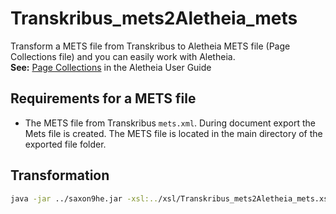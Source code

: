 # Transkribus_mets2Aletheia_mets

Transform a METS file from Transkribus to Aletheia METS file (Page Collections file) and you can easily work with Aletheia.  
**See:** [Page Collections](https://www.primaresearch.org/www/assets/tools/Aletheia%20User%20Guide.pdf#page=123) in the Aletheia User Guide

Requirements for a METS file
------------
- The METS file from Transkribus ``mets.xml``. During document export the Mets file is created. The METS file is located in the main directory of the exported file folder.


Transformation
-------------------------------

```sh
java -jar ../saxon9he.jar -xsl:../xsl/Transkribus_mets2Aletheia_mets.xsl -s:../example/mets.xml -o: ../example/mets_aletheia.metsx
```

